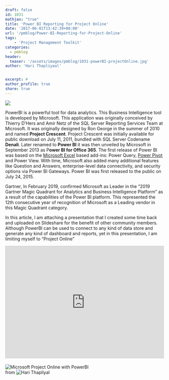 ```yaml
---
draft: false
id: 1031   
mathjax: "true"
title: 'Power BI Reporting for Project Online'
date: '2017-06-01T13:42:39+00:00'
url: '/pmblog/Power-BI-Reporting-for-Project-Online'
tags: 
    - 'Project Management Toolkit'
categories:
  - pmblog
header:
  teaser: '/assets/images/pmblog/1031-powerBI-projectOnline.jpg'
author: 'Hari Thapliyaal'


excerpt: #
author_profile: true
share: true
---
```

![](/assets/images/pmblog/1031-powerBI-projectOnline.jpg)   

PowerBI is a powerful tool for data analytics. This Business Intelligence tool is developed by Microsoft. This application was originally conceived by Thierry D’Hers and Amir Netz of the SQL Server Reporting Services Team at Microsoft. It was originally designed by Ron George in the summer of 2010 and named **Project Crescent**. Project Crescent was initially available for public download on July 11, 2011, bundled with SQL Server Codename **Denali**. Later renamed to **Power BI** it was then unveiled by Microsoft in September 2013 as P**ower BI for Office 365**. The first release of Power BI was based on the [Microsoft Excel](https://en.wikipedia.org/wiki/Microsoft_Excel) based add-ins: Power Query, [Power Pivot](https://en.wikipedia.org/wiki/Power_Pivot) and Power View. With time, Microsoft also added many additional features like Question and Answers, enterprise-level data connectivity, and security options via Power BI Gateways. Power BI was first released to the public on July 24, 2015.

Gartner, In February 2019, confirmed Microsoft as Leader in the “2019 Gartner Magic Quadrant for Analytics and Business Intelligence Platform” as a result of the capabilities of the Power BI platform. This represented the 12th consecutive year of recognition of Microsoft as a Leading vendor in this Magic Quadrant category.

In this article, I am attaching a presentation that I created some time back and uploaded on Slideshare for the benefit of other community members. Although PowerBI can be used to connect to any kind of data store and generate any kind of dashboard and reports, yet in this presentation, I am limiting myself to “Project Online”

<iframe allowfullscreen="" frameborder="0" height="356" loading="lazy" marginheight="0" marginwidth="0" scrolling="no" src="https://www.slideshare.net/slideshow/embed_code/key/d8pgnpE7iBA8mL" style="border:1px solid #CCC; border-width:1px; margin-bottom:5px; max-width: 100%;" title="Microsoft Project Online with PowerBI" width="700"> </iframe> 

![Microsoft Project Online with PowerBI](https://www.slideshare.net/HariThapliyal/microsoft-project-online-with-powerbi)  
from ![Hari Thapliyal](https://www.slideshare.net/HariThapliyal)